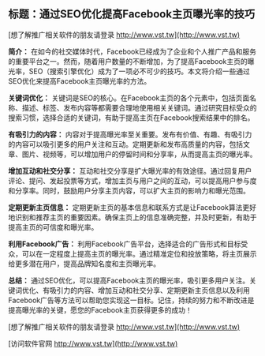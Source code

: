 ## **标题：通过SEO优化提高Facebook主页曝光率的技巧**

[想了解推广相关软件的朋友请登录 http://www.vst.tw](http://www.vst.tw)

**简介：**
在如今的社交媒体时代，Facebook已经成为了企业和个人推广产品和服务的重要平台之一。然而，随着用户数量的不断增加，为了提高Facebook主页的曝光率，SEO（搜索引擎优化）成为了一项必不可少的技巧。本文将介绍一些通过SEO优化来提高Facebook主页曝光率的方法。

**关键词优化：**
关键词是SEO的核心。在Facebook主页的各个元素中，包括页面名称、描述、标签、发布内容等都需要合理地使用相关关键词。通过研究目标受众的搜索习惯，选择合适的关键词，有助于提高主页在Facebook搜索结果中的排名。

**有吸引力的内容：**
内容对于提高曝光率至关重要。发布有价值、有趣、有吸引力的内容可以吸引更多的用户关注和互动。定期更新和发布高质量的内容，包括文章、图片、视频等，可以增加用户的停留时间和分享率，从而提高主页的曝光率。

**增加互动和社交分享：**
互动和社交分享是扩大曝光率的有效途径。通过回复用户评论、提问、发起投票等方式，增加主页与用户之间的互动，可以提高用户参与度和分享率。同时，鼓励用户分享主页内容，可以扩大主页的影响力和曝光范围。

**定期更新主页信息：**
定期更新主页的基本信息和联系方式是让Facebook算法更好地识别和推荐主页的重要因素。确保主页上的信息准确完整，并及时更新，有助于提高主页的可信度和曝光率。

**利用Facebook广告：**
利用Facebook广告平台，选择适合的广告形式和目标受众，可以在一定程度上提高主页的曝光率。通过精准定位和投放策略，将主页展示给更多潜在用户，提高品牌知名度和主页曝光率。

**总结：**
通过SEO优化，可以提高Facebook主页的曝光率，吸引更多用户关注。关键词优化、有吸引力的内容、增加互动和社交分享、定期更新主页信息以及利用Facebook广告等方法可以帮助您实现这一目标。记住，持续的努力和不断改进是提高曝光率的关键，愿您的Facebook主页获得更多的成功！

[想了解推广相关软件的朋友请登录 http://www.vst.tw](http://www.vst.tw)


[访问软件官网 http://www.vst.tw](http://www.vst.tw)
